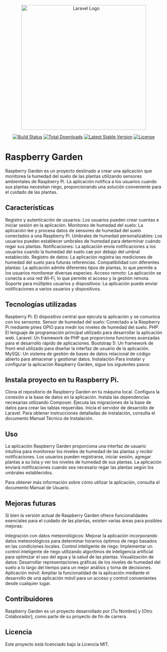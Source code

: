 <p align="center"><a href="https://laravel.com" target="_blank"><img src="https://raw.githubusercontent.com/laravel/art/master/logo-lockup/5%20SVG/2%20CMYK/1%20Full%20Color/laravel-logolockup-cmyk-red.svg" width="400" alt="Laravel Logo"></a></p>

<p align="center">
<a href="https://github.com/laravel/framework/actions"><img src="https://github.com/laravel/framework/workflows/tests/badge.svg" alt="Build Status"></a>
<a href="https://packagist.org/packages/laravel/framework"><img src="https://img.shields.io/packagist/dt/laravel/framework" alt="Total Downloads"></a>
<a href="https://packagist.org/packages/laravel/framework"><img src="https://img.shields.io/packagist/v/laravel/framework" alt="Latest Stable Version"></a>
<a href="https://packagist.org/packages/laravel/framework"><img src="https://img.shields.io/packagist/l/laravel/framework" alt="License"></a>
</p>

# Raspberry Garden
Raspberry Garden es un proyecto destinado a crear una aplicación que monitorea la humedad del suelo de las plantas utilizando sensores ambientales de Raspberry Pi. La aplicación notifica a los usuarios cuando sus plantas necesitan riego, proporcionando una solución conveniente para el cuidado de las plantas.

## Características
Registro y autenticación de usuarios: Los usuarios pueden crear cuentas e iniciar sesión en la aplicación.
Monitoreo de humedad del suelo: La aplicación lee y procesa datos de sensores de humedad del suelo conectados a una Raspberry Pi.
Umbrales de humedad personalizables: Los usuarios pueden establecer umbrales de humedad para determinar cuándo regar sus plantas.
Notificaciones: La aplicación envía notificaciones a los usuarios cuando la humedad del suelo cae por debajo del umbral establecido.
Registro de datos: La aplicación registra las mediciones de humedad del suelo para futuras referencias.
Compatibilidad con diferentes plantas: La aplicación admite diferentes tipos de plantas, lo que permite a los usuarios monitorear diversas especies.
Acceso remoto: La aplicación se conecta a una red Wi-Fi, lo que permite el acceso y la gestión remota.
Soporte para múltiples usuarios y dispositivos: La aplicación puede enviar notificaciones a varios usuarios y dispositivos.

## Tecnologías utilizadas
Raspberry Pi: El dispositivo central que ejecuta la aplicación y se comunica con los sensores.
Sensor de humedad del suelo: Conectado a la Raspberry Pi mediante pines GPIO para medir los niveles de humedad del suelo.
PHP: El lenguaje de programación principal utilizado para desarrollar la aplicación web.
Laravel: Un framework de PHP que proporciona funciones avanzadas para el desarrollo rápido de aplicaciones.
Bootstrap 5: Un framework de front-end utilizado para diseñar la interfaz de usuario de la aplicación.
MySQL: Un sistema de gestión de bases de datos relacional de código abierto para almacenar y gestionar datos.
Instalación
Para instalar y configurar la aplicación Raspberry Garden, sigue los siguientes pasos:

## Instala proyecto en tu Raspberry Pi.
Clona el repositorio de Raspberry Garden en tu máquina local.
Configura la conexión a la base de datos en la aplicación.
Instala las dependencias necesarias utilizando Composer.
Ejecuta las migraciones de la base de datos para crear las tablas requeridas.
Inicia el servidor de desarrollo de Laravel.
Para obtener instrucciones detalladas de instalación, consulta el documento Manual Técnico de Instalación.

## Uso
La aplicación Raspberry Garden proporciona una interfaz de usuario intuitiva para monitorear los niveles de humedad de las plantas y recibir notificaciones. Los usuarios pueden registrarse, iniciar sesión, agregar plantas a su lista y ver los niveles de humedad de sus plantas. La aplicación enviará notificaciones cuando sea necesario regar las plantas según los umbrales establecidos.

Para obtener más información sobre cómo utilizar la aplicación, consulta el documento Manual de Usuario.

## Mejoras futuras
Si bien la versión actual de Raspberry Garden ofrece funcionalidades esenciales para el cuidado de las plantas, existen varias áreas para posibles mejoras:

Integración con datos meteorológicos: Mejorar la aplicación incorporando datos meteorológicos para determinar horarios óptimos de riego basados en las condiciones locales.
Control inteligente de riego: Implementar un control inteligente de riego utilizando algoritmos de inteligencia artificial para optimizar el uso del agua y la salud de las plantas.
Visualización de datos: Desarrollar representaciones gráficas de los niveles de humedad del suelo a lo largo del tiempo para un mejor análisis y toma de decisiones.
Aplicación móvil: Ampliar la funcionalidad de la aplicación mediante el desarrollo de una aplicación móvil para un acceso y control convenientes desde cualquier lugar.

## Contribuidores
Raspberry Garden es un proyecto desarrollado por [Tu Nombre] y [Otro Colaborador], como parte de su proyecto de fin de carrera.

## Licencia
Este proyecto está licenciado bajo la Licencia MIT.

